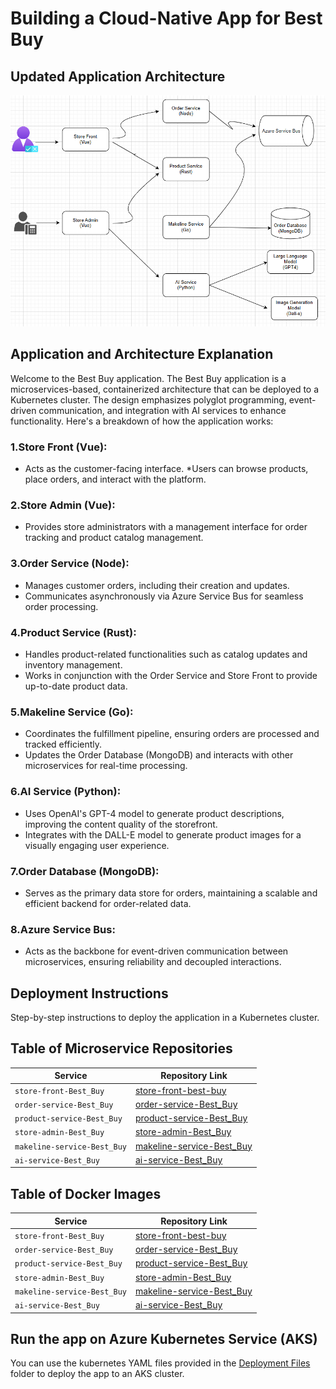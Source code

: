 # Building a Cloud-Native App for Best Buy
## Updated Application Architecture

![Best Buy architecture diagram](assets/Best_Buy.png)

## Application and Architecture Explanation

Welcome to the Best Buy application.
The Best Buy application is a microservices-based, containerized architecture that can be deployed to a Kubernetes cluster. The design emphasizes polyglot programming, event-driven communication, and integration with AI services to enhance functionality. Here's a breakdown of how the application works: 

### 1.Store Front (Vue):
* Acts as the customer-facing interface.
*Users can browse products, place orders, and interact with the platform.

### 2.Store Admin (Vue):
* Provides store administrators with a management interface for order tracking and product catalog management.

### 3.Order Service (Node):
* Manages customer orders, including their creation and updates.
* Communicates asynchronously via Azure Service Bus for seamless order processing.

### 4.Product Service (Rust):
* Handles product-related functionalities such as catalog updates and inventory management.
* Works in conjunction with the Order Service and Store Front to provide up-to-date product data.

### 5.Makeline Service (Go):
* Coordinates the fulfillment pipeline, ensuring orders are processed and tracked efficiently.
* Updates the Order Database (MongoDB) and interacts with other microservices for real-time processing.

### 6.AI Service (Python):
* Uses OpenAI's GPT-4 model to generate product descriptions, improving the content quality of the storefront.
* Integrates with the DALL-E model to generate product images for a visually engaging user experience.

### 7.Order Database (MongoDB):
* Serves as the primary data store for orders, maintaining a scalable and efficient backend for order-related data.

### 8.Azure Service Bus:
* Acts as the backbone for event-driven communication between microservices, ensuring reliability and decoupled interactions.

## Deployment Instructions
Step-by-step instructions to deploy the application in a Kubernetes cluster.

## Table of Microservice Repositories

| Service               | Repository Link     |
|-----------------------|---------------------|
| `store-front-Best_Buy`           | [store-front-best-buy](https://github.com/Lokmanavsar/store-front-Best_Buy.git)   |
| `order-service-Best_Buy`         | [order-service-Best_Buy](https://github.com/Lokmanavsar/order-service-Best_Buy.git)   |
| `product-service-Best_Buy`       | [product-service-Best_Buy](https://github.com/Lokmanavsar/product-service-Best_Buy.git)   |
| `store-admin-Best_Buy`           | [store-admin-Best_Buy](https://github.com/Lokmanavsar/store-admin-Best_Buy.git)   |
| `makeline-service-Best_Buy`      | [makeline-service-Best_Buy](https://github.com/Lokmanavsar/makeline-service-Best_Buy.git)   |
| `ai-service-Best_Buy`            | [ai-service-Best_Buy](https://github.com/Lokmanavsar/ai-service-Best_Buy.git)   |

## Table of Docker Images

| Service               | Repository Link     |
|-----------------------|---------------------|
| `store-front-Best_Buy`           | [store-front-best-buy](https://hub.docker.com/repository/docker/lokmanavsar229/store-front-best_buy/general)   |
| `order-service-Best_Buy`         | [order-service-Best_Buy](https://hub.docker.com/repository/docker/lokmanavsar229/order-service-best_buy/general)   |
| `product-service-Best_Buy`       | [product-service-Best_Buy](https://hub.docker.com/repository/docker/lokmanavsar229/product-service-best_buy/general)   |
| `store-admin-Best_Buy`           | [store-admin-Best_Buy](https://hub.docker.com/repository/docker/lokmanavsar229/strore-admin-best_buy/general)   |
| `makeline-service-Best_Buy`      | [makeline-service-Best_Buy](https://hub.docker.com/repository/docker/lokmanavsar229/makeline-best_buy/general)   |
| `ai-service-Best_Buy`            | [ai-service-Best_Buy](https://hub.docker.com/repository/docker/lokmanavsar229/ai-service-best_buy/general)   |

## Run the app on Azure Kubernetes Service (AKS)

You can use the kubernetes YAML files provided in the [Deployment Files](./Deployment%20Files/) folder to deploy the app to an AKS cluster.



